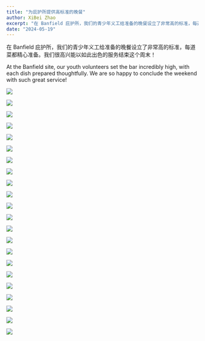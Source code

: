 ```yaml
---
title: "为庇护所提供高标准的晚餐"
author: XiBei Zhao
excerpt: "在 Banfield 庇护所，我们的青少年义工给准备的晚餐设立了非常高的标准，每道菜都精心准备。我们很高兴能以如此出色的服务结束这个周末！"
date: "2024-05-19"
---
```


在 Banfield 庇护所，我们的青少年义工给准备的晚餐设立了非常高的标准，每道菜都精心准备。我们很高兴能以如此出色的服务结束这个周末！

At the Banfield site, our youth volunteers set the bar incredibly high, with each dish prepared thoughtfully. We are so happy to conclude the weekend with such great service!

![](https://res.cloudinary.com/dhngj18do/image/upload/f_auto,q_auto/v1/images/441469244_437727702225651_3594782484327293422_n)

![](https://res.cloudinary.com/dhngj18do/image/upload/f_auto,q_auto/v1/images/445234109_437727718892316_8261206244744501417_n)

![](https://res.cloudinary.com/dhngj18do/image/upload/f_auto,q_auto/v1/images/441461292_437727708892317_7365655151273290310_n)

![](https://res.cloudinary.com/dhngj18do/image/upload/f_auto,q_auto/v1/images/444484244_437727965558958_723739238894202447_n)

![](https://res.cloudinary.com/dhngj18do/image/upload/f_auto,q_auto/v1/images/441490610_437727792225642_6647467436295003569_n)

![](https://res.cloudinary.com/dhngj18do/image/upload/f_auto,q_auto/v1/images/441515070_437727922225629_7714311357460437271_n)

![](https://res.cloudinary.com/dhngj18do/image/upload/f_auto,q_auto/v1/images/441354133_437727875558967_6032480514618451622_n)

![](https://res.cloudinary.com/dhngj18do/image/upload/f_auto,q_auto/v1/images/441537338_437727802225641_7024236484779295275_n)

![](https://res.cloudinary.com/dhngj18do/image/upload/f_auto,q_auto/v1/images/441505749_437727815558973_9042437401780058193_n)

![](https://res.cloudinary.com/dhngj18do/image/upload/f_auto,q_auto/v1/images/441604383_437727885558966_5635545308114145218_n)

![](https://res.cloudinary.com/dhngj18do/image/upload/f_auto,q_auto/v1/images/445369978_437728102225611_2141403252497055403_n)

![](https://res.cloudinary.com/dhngj18do/image/upload/f_auto,q_auto/v1/images/445221559_437727985558956_6182896953499644472_n)

![](https://res.cloudinary.com/dhngj18do/image/upload/f_auto,q_auto/v1/images/444483009_437728028892285_4539379738458094460_n)

![](https://res.cloudinary.com/dhngj18do/image/upload/f_auto,q_auto/v1/images/441673999_437728065558948_5313889802057642506_n)

![](https://res.cloudinary.com/dhngj18do/image/upload/f_auto,q_auto/v1/images/435988758_437728068892281_342811237681055416_n)

![](https://res.cloudinary.com/dhngj18do/image/upload/f_auto,q_auto/v1/images/441518510_437728115558943_7683934237772667436_n)

![](https://res.cloudinary.com/dhngj18do/image/upload/f_auto,q_auto/v1/images/444990196_437728168892271_784549683701632006_n)

![](https://res.cloudinary.com/dhngj18do/image/upload/f_auto,q_auto/v1/images/445026618_437728178892270_1277240670894191519_n)

![](https://res.cloudinary.com/dhngj18do/image/upload/f_auto,q_auto/v1/images/445027079_437728212225600_5456845173426674030_n)

![](https://res.cloudinary.com/dhngj18do/image/upload/f_auto,q_auto/v1/images/441488939_437728235558931_808696790998195198_n)

![](https://res.cloudinary.com/dhngj18do/image/upload/f_auto,q_auto/v1/images/445179789_437728282225593_8993750539874719843_n)

![](https://res.cloudinary.com/dhngj18do/image/upload/f_auto,q_auto/v1/images/445735415_437728165558938_340908172456606875_n)
